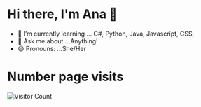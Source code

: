 # Hi there, I'm Ana 👋
- 🌱 I’m currently learning ... C#, Python, Java, Javascript, CSS,  
- 💬 Ask me about ...Anything!
- 😄 Pronouns: ...She/Her





# Number page visits
![Visitor Count](https://profile-counter.glitch.me/TheGloriousGenesis/count.svg)
<!--
**TheGloriousGenesis/TheGloriousGenesis** is a ✨ _special_ ✨ repository because its `README.md` (this file) appears on your GitHub profile.

Here are some ideas to get you started:

- 🔭 I’m currently working on ...
- 🌱 I’m currently learning ...
- 👯 I’m looking to collaborate on ...
- 🤔 I’m looking for help with ...
- 💬 Ask me about ...
- 📫 How to reach me: ...
- 😄 Pronouns: ...
- ⚡ Fun fact: ...
-->
